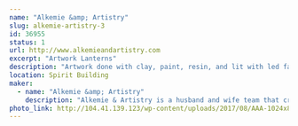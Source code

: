 ```yaml
---
name: "Alkemie &amp; Artistry"
slug: alkemie-artistry-3
id: 36955
status: 1
url: http://www.alkemieandartistry.com
excerpt: "Artwork Lanterns"
description: "Artwork done with clay, paint, resin, and lit with led fairy lights, placed inside lanterns."
location: Spirit Building
maker:
  - name: "Alkemie &amp; Artistry"
    description: "Alkemie & Artistry is a husband and wife team that create Artwork Lanterns/"
photo_link: http://104.41.139.123/wp-content/uploads/2017/08/AAA-1024x814.jpg
---
```

